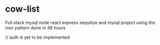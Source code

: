 # cow-list
Full stack mysql node react express sequilize and mysql  project using the mvc pattern done in 48 hours 

// auth is yet to be implemented 

 
